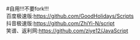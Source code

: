 #自用!!!不要fork!!!  
百度极速版:https://github.com/GoodHolidays/Scripts  
抖音极速版:https://github.com/ZhiYi-N/script  
笑谱、返利网:https://github.com/ziye12/JavaScript  





